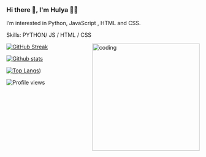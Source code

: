 ### Hi there 👋, I'm Hulya 👩‍💻

I’m interested in  Python, JavaScript , HTML and CSS.

Skills: PYTHON/ JS / HTML / CSS

<img align="right" alt="coding" width="280" src="https://media.tenor.com/rePDfDWO3XoAAAAd/hacking.gif">

[![GitHub Streak](https://streak-stats.demolab.com/?user=Hulyamr13&theme=highcontrast)](https://github.com/Hulyamr13)

[![Github stats](https://github-readme-stats.vercel.app/api?username=Hulyamr13&theme=dark)](https://github.com/Hulyamr13)

[![Top Langs](https://github-readme-stats.vercel.app/api/top-langs/?username=Hulyamr13&theme=highcontrast)](https://github.com/Hulyamr13))


![Profile views](https://gpvc.arturio.dev/hulyamr13)  
